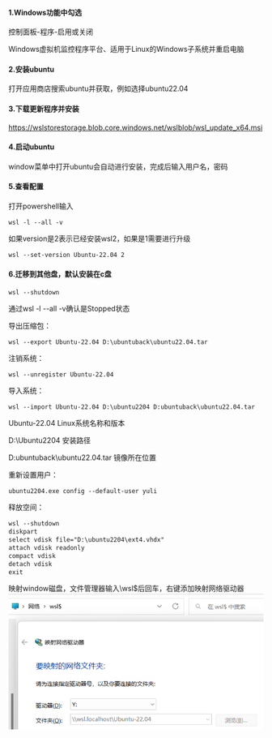 #### 1.Windows功能中勾选
控制面板-程序-启用或关闭

Windows虚拟机监控程序平台、适用于Linux的Windows子系统并重启电脑

#### 2.安装ubuntu
打开应用商店搜索ubuntu并获取，例如选择ubuntu22.04

#### 3.下载更新程序并安装
https://wslstorestorage.blob.core.windows.net/wslblob/wsl_update_x64.msi
#### 4.启动ubuntu
window菜单中打开ubuntu会自动进行安装，完成后输入用户名，密码
#### 5.查看配置
打开powershell输入
```
wsl -l --all -v
```
如果version是2表示已经安装wsl2，如果是1需要进行升级
```
wsl --set-version Ubuntu-22.04 2
```
#### 6.迁移到其他盘，默认安装在c盘
```
wsl --shutdown
```
通过wsl -l --all -v确认是Stopped状态

导出压缩包：
```
wsl --export Ubuntu-22.04 D:\ubuntuback\ubuntu22.04.tar
```
注销系统：
```
wsl --unregister Ubuntu-22.04
```
导入系统：
```
wsl --import Ubuntu-22.04 D:\ubuntu2204 D:ubuntuback\ubuntu22.04.tar
```
Ubuntu-22.04 Linux系统名称和版本

D:\Ubuntu2204 安装路径

D:ubuntuback\ubuntu22.04.tar 镜像所在位置

重新设置用户：
```
ubuntu2204.exe config --default-user yuli
```
释放空间：
```
wsl --shutdown
diskpart
select vdisk file="D:\ubuntu2204\ext4.vhdx"
attach vdisk readonly
compact vdisk
detach vdisk
exit
```
映射window磁盘，文件管理器输入\\wsl$后回车，右键添加映射网络驱动器
![wsl2_disk](../img/wsl2_disk.png)
